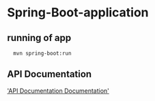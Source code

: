 # Spring-Boot-application 
## running of app 
```
  mvn spring-boot:run
```
## API Documentation 
['API Documentation  Documentation'](https://documenter.getpostman.com/view/11682336/2s7YYx4M6w)
